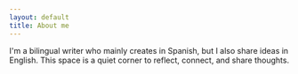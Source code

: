 ```yaml
---
layout: default
title: About me
---
```


I'm a bilingual writer who mainly creates in Spanish, but I also share ideas in
English. This space is a quiet corner to reflect, connect, and share thoughts.

